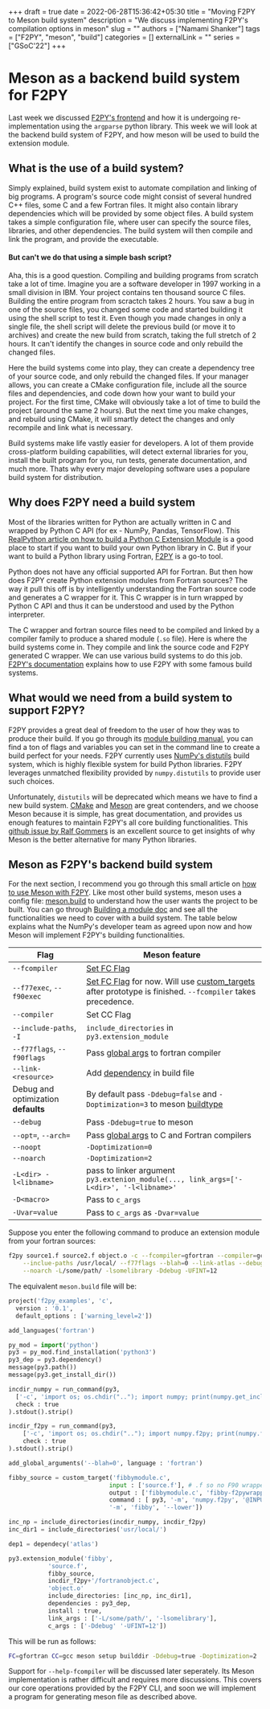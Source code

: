 +++ 
draft = true
date = 2022-06-28T15:36:42+05:30
title = "Moving F2PY to Meson build system"
description = "We discuss implementing F2PY's compilation options in meson"
slug = ""
authors = ["Namami Shanker"]
tags = ["F2PY", "meson", "build"]
categories = []
externalLink = ""
series = ["GSoC'22"]
+++

# Meson as a backend build system for F2PY
Last week we discussed [F2PY's frontend](/posts/f2py_frontend) and how it is undergoing re-implementation using the `argparse` python library. This week we will look at the backend build system of F2PY, and how meson will be used to build the extension module.

## What is the use of a build system?

Simply explained, build system exist to automate compilation and linking of big programs. A program's source code might consist of several hundred C++ files, some C and a few Fortran files. It might also contain library dependencies which will be provided by some object files. A build system takes a simple configuration file, where user can specify the source files, libraries, and other dependencies. The build system will then compile and link the program, and provide the executable. 

#### But can't we do that using a simple bash script?

Aha, this is a good question. Compiling and building programs from scratch take a lot of time. Imagine you are a software developer in 1997 working in a small division in IBM. Your project contains ten thousand source C files. Building the entire program from scractch takes 2 hours. You saw a bug in one of the source files, you changed some code and started building it using the shell script to test it. Even though you made changes in only a single file, the shell script will delete the previous build (or move it to archives) and create the new build from scratch, taking the full stretch of 2 hours. It can't identify the changes in source code and only rebuild the changed files.

Here the build systems come into play, they can create a dependency tree of your source code, and only rebuild the changed files. If your manager allows, you can create a CMake configuration file, include all the source files and dependencies, and code down how your want to build your project. For the first time, CMake will obviously take a lot of time to build the project (around the same 2 hours). But the next time you make changes, and rebuild using CMake, it will smartly detect the changes and only recompile and link what is necessary.

Build systems make life vastly easier for developers. A lot of them provide cross-platform building capabilities, will detect external libraries for you, install the built program for you, run tests, generate documentation, and much more. Thats why every major developing software uses a populare build system for distribution.

## Why does F2PY need a build system

Most of the libraries written for Python are actually written in C and wrapped by Python C API (for ex - NumPy, Pandas, TensorFlow). This [RealPython article on how to build a Python C Extension Module](https://realpython.com/build-python-c-extension-module/) is a good place to start if you want to build your own Python library in C. But if your want to build a Python library using Fortran, [F2PY](https://numpy.org/doc/stable/f2py/index.html) is a go-to tool.

Python does not have any official supported API for Fortran. But then how does F2PY create Python extension modules from Fortran sources? The way it pull this off is by intelligently understanding the Fortran source code and generates a C wrapper for it. This C wrapper is in turn wrapped by Python C API and thus it can be understood and used by the Python interpreter.

The C wrapper and fortran source files need to be compiled and linked by a compiler family to produce a shared module (`.so` file). Here is where the build systems come in. They compile and link the source code and F2PY generated C wrapper. We can use various build systems to do this job. [F2PY's documentation](https://numpy.org/doc/stable/f2py/buildtools/index.html#build-systems) explains how to use F2PY with some famous build systems.

## What would we need from a build system to support F2PY?

F2PY provides a great deal of freedom to the user of how they was to produce their build. If you go through its [module building manual](https://numpy.org/doc/stable/f2py/usage.html#building-a-module), you can find a ton of flags and variables you can set in the command line to create a build perfect for your needs. F2PY currently uses [NumPy's distutils](https://numpy.org/doc/stable/reference/distutils.html) build system, which is highly flexible system for build Python libraries. F2PY leverages unmatched flexibility provided by `numpy.distutils` to provide user such choices.

Unfortunately, `distutils` will be deprecated which means we have to find a new build system. [CMake](https://cmake.org/) and [Meson](https://mesonbuild.com/) are great contenders, and we choose Meson because it is simple, has great documentation, and provides us enough features to maintain F2PY's all core building functionalities. This [github issue by Ralf Gommers](https://github.com/scipy/scipy/issues/13615) is an excellent source to get insights of why Meson is the better alternative for many Python libraries.

## Meson as F2PY's backend build system

For the next section, I recommend you go through this small article on [how to use Meson with F2PY](https://numpy.org/doc/stable/f2py/buildtools/meson.html). Like most other build systems, meson uses a config file: [meson.build](https://mesonbuild.com/Tutorial.html) to understand how the user wants the project to be built. You can go through [Building a module doc](https://numpy.org/doc/stable/f2py/usage.html#building-a-module) and see all the functionalities we need to cover with a build system. The table below explains what the NumPy's developer team as agreed upon now and how Meson will implement F2PY's building functionalities.

| Flag | Meson feature |
| -------- | -------- |
|`--fcompiler`| [Set FC Flag](https://mesonbuild.com/Reference-tables.html#compiler-and-linker-selection-variables)
|`--f77exec`, `--f90exec`| [Set FC Flag](https://mesonbuild.com/Reference-tables.html#compiler-and-linker-selection-variables) for now. Will use [custom_targets](https://mesonbuild.com/Custom-build-targets.html) after prototype is finished. `--fcompiler` takes precedence.
|`--compiler`| Set CC Flag |
|`--include-paths`, `-I`| `include_directories` in `py3.extension_module`|
|`--f77flags`, `--f90flags` | Pass [global args](https://mesonbuild.com/Adding-arguments.html#global-arguments) to fortran compiler |
|`--link-<resource>` | Add [dependency](https://mesonbuild.com/Dependencies.html#dependencies) in build file |
| Debug and optimization **defaults**| By default pass `-Ddebug=false` and `-Doptimization=3` to meson [buildtype](https://mesonbuild.com/Builtin-options.html#core-options)|
| `--debug` | Pass `-Ddebug=true` to meson |
| `--opt=`, `--arch=` | Pass [global args](https://mesonbuild.com/Adding-arguments.html#global-arguments) to C and Fortran compilers|
| `--noopt` | `-Doptimization=0` |
| `--noarch` | `-Doptimization=2` |
| `-L<dir> -l<libname>` | pass to linker argument `py3.extenion_module(..., link_args=['-L<dir>', '-l<libname>'`|
| `-D<macro>` | Pass to `c_args` |
| `-Uvar=value` | Pass to `c_args` as `-Dvar=value` |

Suppose you enter the following command to produce an extension module from your fortran sources:
```bash
f2py source1.f source2.f object.o -c --fcompiler=gfortran --compiler=gcc \
	--inclue-paths /usr/local/ --f77flags --blah=0 --link-atlas --debug \
	--noarch -L/some/path/ -lsomelibrary -Ddebug -UFINT=12
```

The equivalent `meson.build` file will be:

```python
project('f2py_examples', 'c',
  version : '0.1',
  default_options : ['warning_level=2'])

add_languages('fortran')

py_mod = import('python')
py3 = py_mod.find_installation('python3')
py3_dep = py3.dependency()
message(py3.path())
message(py3.get_install_dir())

incdir_numpy = run_command(py3,
  ['-c', 'import os; os.chdir(".."); import numpy; print(numpy.get_include())'],
  check : true
).stdout().strip()

incdir_f2py = run_command(py3,
    ['-c', 'import os; os.chdir(".."); import numpy.f2py; print(numpy.f2py.get_include())'],
    check : true
).stdout().strip()

add_global_arguments('--blah=0', language : 'fortran')

fibby_source = custom_target('fibbymodule.c',
                            input : ['source.f'], # .f so no F90 wrappers
                            output : ['fibbymodule.c', 'fibby-f2pywrappers.f'],
                            command : [ py3, '-m', 'numpy.f2py', '@INPUT@',
                            '-m', 'fibby', '--lower'])

inc_np = include_directories(incdir_numpy, incdir_f2py)
inc_dir1 = include_directories('usr/local/')

dep1 = dependecy('atlas')

py3.extension_module('fibby',
           'source.f',
           fibby_source,
           incdir_f2py+'/fortranobject.c',
		   'object.o'
           include_directories: [inc_np, inc_dir1],
           dependencies : py3_dep,
           install : true,
		   link_args : ['-L/some/path/', '-lsomelibrary'],
		   c_args : ['-Ddebug' '-UFINT=12'])
```

This will be run as follows:
```bash
FC=gfortran CC=gcc meson setup builddir -Ddebug=true -Doptimization=2
```

Support for `--help-fcompiler` will be discussed later seperately. Its Meson implementation is rather difficult and requires more discussions. This covers our core operations provided by the F2PY CLI, and soon we will implement a program for generating meson file as described above.